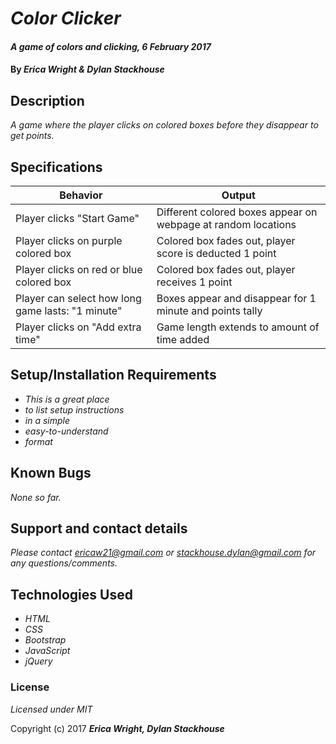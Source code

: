 # _Color Clicker_

#### _A game of colors and clicking, 6 February 2017_

#### By _**Erica Wright & Dylan Stackhouse**_

## Description

_A game where the player clicks on colored boxes before they disappear to get points._

## Specifications

|Behavior|Output|
|--------|------|
|Player clicks "Start Game"|Different colored boxes appear on webpage at random locations|
|Player clicks on purple colored box|Colored box fades out, player score is deducted 1 point|
|Player clicks on red or blue colored box|Colored box fades out, player receives 1 point|
|Player can select how long game lasts: "1 minute"|Boxes appear and disappear for 1 minute and points tally|
|Player clicks on "Add extra time"|Game length extends to amount of time added|

## Setup/Installation Requirements

* _This is a great place_
* _to list setup instructions_
* _in a simple_
* _easy-to-understand_
* _format_

## Known Bugs

_None so far._

## Support and contact details

_Please contact ericaw21@gmail.com or stackhouse.dylan@gmail.com for any questions/comments._

## Technologies Used

* _HTML_
* _CSS_
* _Bootstrap_
* _JavaScript_
* _jQuery_

### License

*Licensed under MIT*

Copyright (c) 2017 **_Erica Wright, Dylan Stackhouse_**
